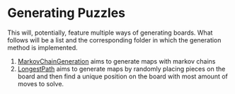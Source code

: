 # Generating Puzzles

This will, potentially, feature multiple ways of generating boards. What follows will be a list and the corresponding folder in which the generation method is implemented. 

1. [MarkovChainGeneration](MarkovChainGeneration) aims to generate maps with markov chains
2. [LongestPath](LongestPath) aims to generate maps by randomly placing pieces on the board and then find a unique position on the board with most amount of moves to solve.

